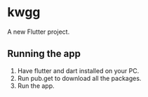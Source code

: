 # kwgg

A new Flutter project.

## Running the app
1. Have flutter and dart installed on your PC.
2. Run pub.get to download all the packages.
3. Run the app.
